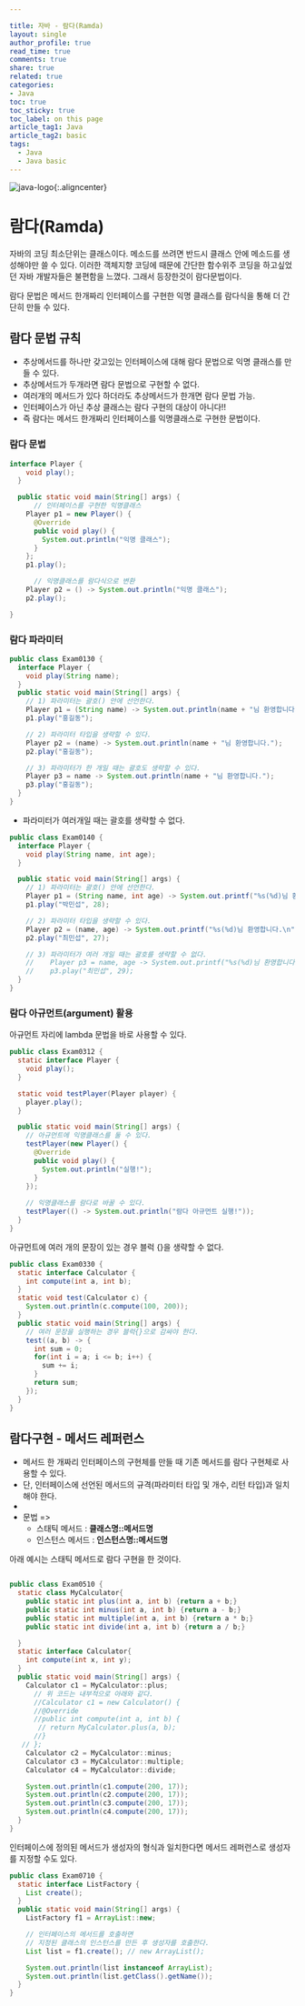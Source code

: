 ```yaml
---

title: 자바 - 람다(Ramda)
layout: single
author_profile: true
read_time: true
comments: true
share: true
related: true
categories:
- Java
toc: true
toc_sticky: true
toc_label: on this page
article_tag1: Java
article_tag2: basic
tags:
  - Java
  - Java basic
---
```


![java-logo](https://user-images.githubusercontent.com/68311188/92201199-e4e6a200-eeb6-11ea-9f5b-76b79db3564f.png){:.aligncenter}

# 람다(Ramda)

자바의 코딩 최소단위는 클래스이다. 메소드를 쓰려면 반드시 클래스 안에 메소드를 생성해야만 쓸 수 있다. 이러한 객체지향 코딩에 때문에 간단한 함수위주 코딩을 하고싶었던 자바 개발자들은 불편함을 느꼈다. 그래서 등장한것이 람다문법이다.

람다 문법은 메서드 한개짜리 인터페이스를 구현한 익명 클래스를 람다식을 통해 더 간단히 만들 수 있다.

## 람다 문법 규칙

* 추상메서드를 하나만 갖고있는 인터페이스에 대해 람다 문법으로 익명 클래스를 만들 수 있다.
* 추상메서드가 두개라면 람다 문법으로 구현할 수 없다.
* 여러개의 메서드가 있다 하더라도 추상메서드가 한개면 람다 문법 가능.
* 인터페이스가 아닌 추상 클래스는 람다 구현의 대상이 아니다!!
* 즉 람다는 메서드 한개짜리 인터페이스를 익명클래스로 구현한 문법이다.

### 람다 문법

```java
interface Player {
    void play();
  }

  public static void main(String[] args) {
      // 인터페이스를 구현한 익명클래스
    Player p1 = new Player() {
      @Override
      public void play() {
        System.out.println("익명 클래스");
      }
    };
    p1.play();

      // 익명클래스를 람다식으로 변환
    Player p2 = () -> System.out.println("익명 클래스");
    p2.play();

}
```



### 람다 파라미터

```java
public class Exam0130 {
  interface Player {
    void play(String name);
  }
  public static void main(String[] args) {
    // 1) 파라미터는 괄호() 안에 선언한다.
    Player p1 = (String name) -> System.out.println(name + "님 환영합니다.");
    p1.play("홍길동");

    // 2) 파라미터 타입을 생략할 수 있다.
    Player p2 = (name) -> System.out.println(name + "님 환영합니다.");
    p2.play("홍길동");

    // 3) 파라미터가 한 개일 때는 괄호도 생략할 수 있다.
    Player p3 = name -> System.out.println(name + "님 환영합니다.");
    p3.play("홍길동");
  }
}

```

* 파라미터가 여러개일 때는 괄호를 생략할 수 없다.

```java
public class Exam0140 {
  interface Player {
    void play(String name, int age);
  }

  public static void main(String[] args) {
    // 1) 파라미터는 괄호() 안에 선언한다.
    Player p1 = (String name, int age) -> System.out.printf("%s(%d)님 환영합니다.\n", name, age);
    p1.play("박민섭", 28);

    // 2) 파라미터 타입을 생략할 수 있다.
    Player p2 = (name, age) -> System.out.printf("%s(%d)님 환영합니다.\n", name, age);
    p2.play("최민섭", 27);

    // 3) 파라미터가 여러 개일 때는 괄호를 생략할 수 없다.
    //    Player p3 = name, age -> System.out.printf("%s(%d)님 환영합니다.",name, age);
    //    p3.play("최민섭", 29);
  }
}

```



### 람다 아규먼트(argument) 활용

아규먼트 자리에 lambda 문법을 바로 사용할 수 있다.

```java
public class Exam0312 {
  static interface Player {
    void play();
  }

  static void testPlayer(Player player) {
    player.play();
  }

  public static void main(String[] args) {
   	// 아규먼트에 익명클래스를 둘 수 있다.
    testPlayer(new Player() {
      @Override
      public void play() {
        System.out.println("실행!");
      }
    });
      
    // 익명클래스를 람다로 바꿀 수 있다.
    testPlayer(() -> System.out.println("람다 아규먼트 실행!"));
  }
}

```

아규먼트에 여러 개의 문장이 있는 경우 블럭 {}을 생략할 수 없다.

```java
public class Exam0330 {
  static interface Calculator {
    int compute(int a, int b);
  }
  static void test(Calculator c) {
    System.out.println(c.compute(100, 200));
  }
  public static void main(String[] args) {
    // 여러 문장을 실행하는 경우 블럭{}으로 감싸야 한다.
    test((a, b) -> {
      int sum = 0;
      for(int i = a; i <= b; i++) {
        sum += i;
      }
      return sum;
    });
  }
}

```



## 람다구현 -  메서드 레퍼런스

* 메서드 한 개짜리 인터페이스의 구현체를 만들 때 기존 메서드를 람다 구현체로 사용할 수 있다.
* 단, 인터페이스에 선언된 메서드의 규격(파라미터 타입 및 개수, 리턴 타입)과 일치해야 한다.
* 
* 문법 =>
  * 스태틱 메서드 : **클래스명::메서드명**
  * 인스턴스 메서드 : **인스턴스명::메서드명**

아래 예시는 스태틱 메서드로 람다 구현을 한 것이다.

```java

public class Exam0510 {
  static class MyCalculator{
    public static int plus(int a, int b) {return a + b;}
    public static int minus(int a, int b) {return a - b;}
    public static int multiple(int a, int b) {return a * b;}
    public static int divide(int a, int b) {return a / b;}

  }
  static interface Calculator{
    int compute(int x, int y);
  }
  public static void main(String[] args) {
    Calculator c1 = MyCalculator::plus;
      // 위 코드는 내부적으로 아래와 같다.
      //Calculator c1 = new Calculator() {
      //@Override
      //public int compute(int a, int b) {
       // return MyCalculator.plus(a, b);
      //}
   // };
    Calculator c2 = MyCalculator::minus;
    Calculator c3 = MyCalculator::multiple;
    Calculator c4 = MyCalculator::divide;

    System.out.println(c1.compute(200, 17));
    System.out.println(c2.compute(200, 17));
    System.out.println(c3.compute(200, 17));
    System.out.println(c4.compute(200, 17));
  }
}

```

인터페이스에 정의된 메서드가 생성자의 형식과 일치한다면 메서드 레퍼런스로 생성자를 지정할 수도 있다.

```java
public class Exam0710 {
  static interface ListFactory {
    List create();
  }
  public static void main(String[] args) {
    ListFactory f1 = ArrayList::new;

    // 인터페이스의 메서드를 호출하면
    // 지정된 클래스의 인스턴스를 만든 후 생성자를 호출한다.
    List list = f1.create(); // new ArrayList();

    System.out.println(list instanceof ArrayList);
    System.out.println(list.getClass().getName());
  }
}

```

